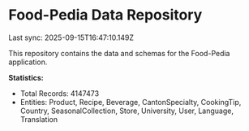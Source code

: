 # Food-Pedia Data Repository

Last sync: 2025-09-15T16:47:10.149Z

This repository contains the data and schemas for the Food-Pedia application.

**Statistics:**
- Total Records: 4147473
- Entities: Product, Recipe, Beverage, CantonSpecialty, CookingTip, Country, SeasonalCollection, Store, University, User, Language, Translation